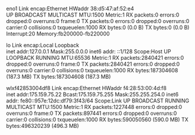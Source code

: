 eno1      Link encap:Ethernet  HWaddr 38:d5:47:af:52:e4  
          UP BROADCAST MULTICAST  MTU:1500  Metric:1
          RX packets:0 errors:0 dropped:0 overruns:0 frame:0
          TX packets:0 errors:0 dropped:0 overruns:0 carrier:0
          collisions:0 txqueuelen:1000 
          RX bytes:0 (0.0 B)  TX bytes:0 (0.0 B)
          Interrupt:20 Memory:fb200000-fb220000 

lo        Link encap:Local Loopback  
          inet addr:127.0.0.1  Mask:255.0.0.0
          inet6 addr: ::1/128 Scope:Host
          UP LOOPBACK RUNNING  MTU:65536  Metric:1
          RX packets:2840421 errors:0 dropped:0 overruns:0 frame:0
          TX packets:2840421 errors:0 dropped:0 overruns:0 carrier:0
          collisions:0 txqueuelen:1000 
          RX bytes:187304608 (187.3 MB)  TX bytes:187304608 (187.3 MB)

wlxf42853004df8 Link encap:Ethernet  HWaddr f4:28:53:00:4d:f8  
          inet addr:175.159.75.22  Bcast:175.159.75.255  Mask:255.255.254.0
          inet6 addr: fe80::957e:12dc:df79:3f43/64 Scope:Link
          UP BROADCAST RUNNING MULTICAST  MTU:1500  Metric:1
          RX packets:1227448 errors:0 dropped:0 overruns:0 frame:0
          TX packets:897441 errors:0 dropped:0 overruns:0 carrier:0
          collisions:0 txqueuelen:1000 
          RX bytes:590050560 (590.0 MB)  TX bytes:496320239 (496.3 MB)

